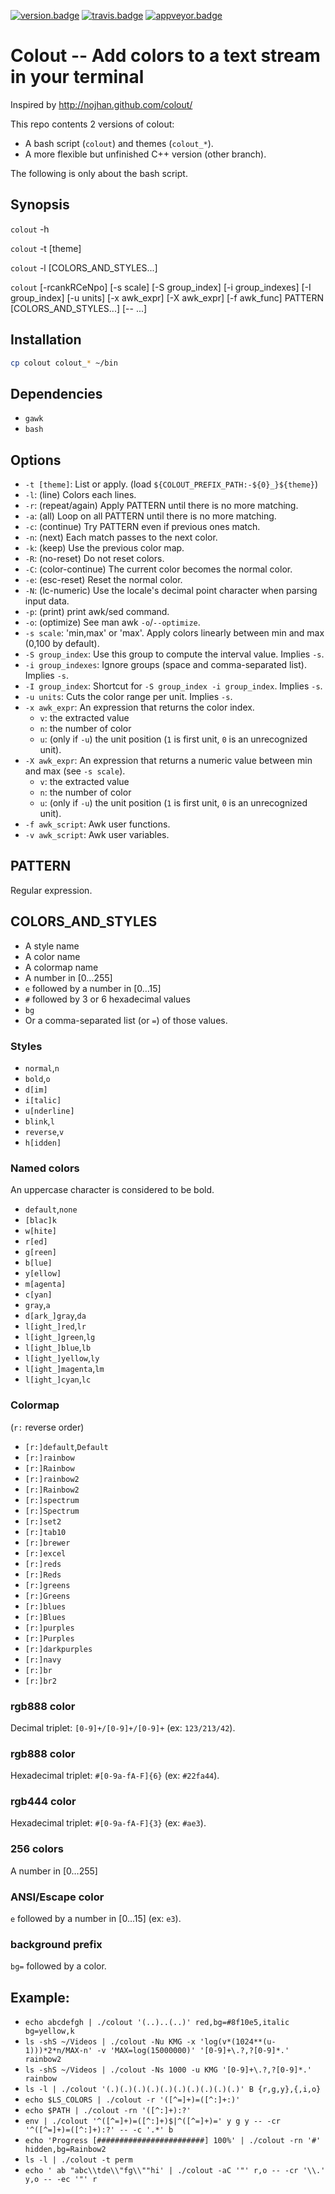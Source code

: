 [![version.badge]](http://semver.org) [![travis.badge]][travis.url] [![appveyor.badge]][appveyor.url]

# Colout -- Add colors to a text stream in your terminal

Inspired by http://nojhan.github.com/colout/

This repo contents 2 versions of colout:

- A bash script (`colout`) and themes (`colout_*`).
- A more flexible but unfinished C++ version (other branch).

The following is only about the bash script.

## Synopsis

`colout` -h

`colout` -t [theme]

`colout` -l [COLORS_AND_STYLES...]

`colout` [-rcankRCeNpo] [-s scale] [-S group_index] [-i group_indexes] [-I group_index] [-u units] [-x awk_expr] [-X awk_expr] [-f awk_func] PATTERN [COLORS_AND_STYLES...] [-- ...]


## Installation

```bash
cp colout colout_* ~/bin
```


## Dependencies

- `gawk`
- `bash`


## Options

- `-t [theme]`:  List or apply. (load `${COLOUT_PREFIX_PATH:-${0}_}${theme}`)
- `-l`:  (line) Colors each lines.
- `-r`:  (repeat/again) Apply PATTERN until there is no more matching.
- `-a`:  (all) Loop on all PATTERN until there is no more matching.
- `-c`:  (continue) Try PATTERN even if previous ones match.
- `-n`:  (next) Each match passes to the next color.
- `-k`:  (keep) Use the previous color map.
- `-R`:  (no-reset) Do not reset colors.
- `-C`:  (color-continue) The current color becomes the normal color.
- `-e`:  (esc-reset) Reset the normal color.
- `-N`:  (lc-numeric) Use the locale's decimal point character when parsing input data.
- `-p`:  (print) print awk/sed command.
- `-o`:  (optimize) See man awk `-o`/`--optimize`.
- `-s scale`:  'min,max' or 'max'. Apply colors linearly between min and max (0,100 by default).
- `-S group_index`:  Use this group to compute the interval value. Implies `-s`.
- `-i group_indexes`:  Ignore groups (space and comma-separated list). Implies `-s`.
- `-I group_index`:  Shortcut for `-S group_index -i group_index`. Implies `-s`.
- `-u units`:  Cuts the color range per unit. Implies `-s`.
- `-x awk_expr`:  An expression that returns the color index.
  - `v`: the extracted value
  - `n`: the number of color
  - `u`: (only if `-u`) the unit position (`1` is first unit, `0` is an unrecognized unit).
- `-X awk_expr`:  An expression that returns a numeric value between min and max (see `-s scale`).
  - `v`: the extracted value
  - `n`: the number of color
  - `u`: (only if `-u`) the unit position (`1` is first unit, `0` is an unrecognized unit).
- `-f awk_script`:  Awk user functions.
- `-v awk_script`:  Awk user variables.


## PATTERN

  Regular expression.


## COLORS_AND_STYLES

- A style name
- A color name
- A colormap name
- A number in [0…255]
- `e` followed by a number in [0…15]
- `#` followed by 3 or 6 hexadecimal values
- `bg`
- Or a comma-separated list (or `=`) of those values.

### Styles

- `normal`,`n`
- `bold`,`o`
- `d[im]`
- `i[talic]`
- `u[nderline]`
- `blink`,`l`
- `reverse`,`v`
- `h[idden]`

### Named colors

An uppercase character is considered to be bold.

- `default`,`none`
- `[blac]k`
- `w[hite]`
- `r[ed]`
- `g[reen]`
- `b[lue]`
- `y[ellow]`
- `m[agenta]`
- `c[yan]`
- `gray`,`a`
- `d[ark_]gray`,`da`
- `l[ight_]red`,`lr`
- `l[ight_]green`,`lg`
- `l[ight_]blue`,`lb`
- `l[ight_]yellow`,`ly`
- `l[ight_]magenta`,`lm`
- `l[ight_]cyan`,`lc`

### Colormap

(`r:` reverse order)

- `[r:]default`,`Default`
- `[r:]rainbow`
- `[r:]Rainbow`
- `[r:]rainbow2`
- `[r:]Rainbow2`
- `[r:]spectrum`
- `[r:]Spectrum`
- `[r:]set2`
- `[r:]tab10`
- `[r:]brewer`
- `[r:]excel`
- `[r:]reds`
- `[r:]Reds`
- `[r:]greens`
- `[r:]Greens`
- `[r:]blues`
- `[r:]Blues`
- `[r:]purples`
- `[r:]Purples`
- `[r:]darkpurples`
- `[r:]navy`
- `[r:]br`
- `[r:]br2`

### rgb888 color

Decimal triplet: `[0-9]+/[0-9]+/[0-9]+` (ex: `123/213/42`).

### rgb888 color

Hexadecimal triplet: `#[0-9a-fA-F]{6}` (ex: `#22fa44`).

### rgb444 color

Hexadecimal triplet: `#[0-9a-fA-F]{3}` (ex: `#ae3`).

### 256 colors

A number in [0…255]

### ANSI/Escape color

`e` followed by a number in [0…15] (ex: `e3`).

### background prefix

`bg=` followed by a color.


## Example:

- `echo abcdefgh | ./colout '(..)..(..)' red,bg=#8f10e5,italic bg=yellow,k`
- `ls -shS ~/Videos | ./colout -Nu KMG -x 'log(v*(1024**(u-1)))*2*n/MAX-n' -v 'MAX=log(15000000)' '[0-9]+\.?,?[0-9]*.' rainbow2`
- `ls -shS ~/Videos | ./colout -Ns 1000 -u KMG '[0-9]+\.?,?[0-9]*.' rainbow`
- `ls -l | ./colout '(.)(.)(.)(.)(.)(.)(.)(.)(.)(.)' B {r,g,y},{,i,o}`
- `echo $LS_COLORS | ./colout -r '([^=]+)=([^:]+:)'`
- `echo $PATH | ./colout -rn '([^:]+):?'`
- `env | ./colout '^([^=]+)=([^:]+)$|^([^=]+)=' y g y -- -cr '^([^=]+)=([^:]+):?' -- -c '.*' b`
- `echo 'Progress [########################] 100%' | ./colout -rn '#' hidden,bg=Rainbow2`
- `ls -l | ./colout -t perm`
- `echo ' ab "abc\\tde\\"fg\\""hi' | ./colout -aC '"' r,o -- -cr '\\.' y,o -- -ec '"' r`


<!-- links -->
[version.badge]: https://badge.fury.io/gh/jonathanpoelen%2Fcolout.svg

[travis.url]: https://travis-ci.org/jonathanpoelen/colout
[travis.badge]: https://travis-ci.org/jonathanpoelen/colout.svg?branch=master

[appveyor.url]: https://ci.appveyor.com/project/jonathanpoelen/colout
[appveyor.badge]: https://ci.appveyor.com/api/projects/status/github/jonathanpoelen/colout
